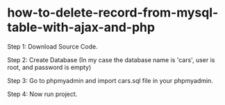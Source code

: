 # how-to-delete-record-from-mysql-table-with-ajax-and-php
Step 1: Download Source Code.

Step 2: Create Database (In my case the database name is 'cars', user is root, and password is empty)

Step 3: Go to phpmyadmin and import cars.sql file in your phpmyadmin.

Step 4: Now run project.
